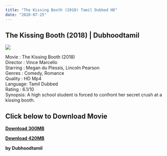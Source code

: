```yaml
---
title: "The Kissing Booth (2018) Tamil Dubbed HD"
date: "2020-07-25"
---
```


## The Kissing Booth (2018) | Dubhoodtamil

[![](https://1.bp.blogspot.com/-yzmjqFsFBwg/XxvnmvinVUI/AAAAAAAABvk/e7mk_sAQfUQud572zDWmV_PcqVcC2dqrgCNcBGAsYHQ/s1600/The_Kissing_Booth.png)](https://1.bp.blogspot.com/-yzmjqFsFBwg/XxvnmvinVUI/AAAAAAAABvk/e7mk_sAQfUQud572zDWmV_PcqVcC2dqrgCNcBGAsYHQ/s1600/The_Kissing_Booth.png)

Movie : The Kissing Booth (2018)  
Director : Vince Marcello  
Starring : Megan du Plessis, Lincoln Pearson  
Genres : Comedy, Romance  
Quality : HD Mp4  
Language: Tamil Dubbed  
Rating : 6.1/10  
Synopsis: A high school student is forced to confront her secret crush at a kissing booth.

## Click below to Download Movie

**[Download 300MB](https://oncehelp.com/th-kissing-booth-300mb)**

  

**[Download 420MB](https://oncehelp.com/th-kissing-booth-420mb)**

**by Dubhoodtamil**
